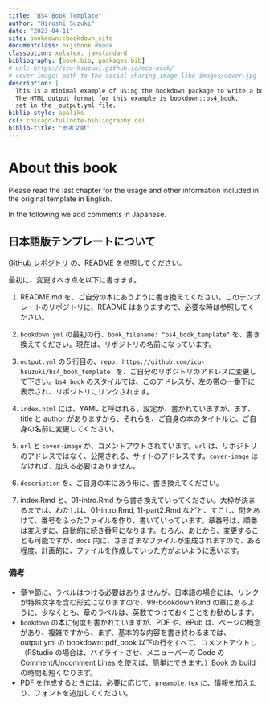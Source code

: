 ```yaml
--- 
title: "BS4 Book Template"
author: "Hiroshi Suzuki"
date: "2023-04-11"
site: bookdown::bookdown_site
documentclass: bxjsbook #book
classoption: xelatex, ja=standard
bibliography: [book.bib, packages.bib]
# url: https://icu-hsuzuki.github.io/eco-book/
# cover-image: path to the social sharing image like images/cover.jpg
description: |
  This is a minimal example of using the bookdown package to write a book.
  The HTML output format for this example is bookdown::bs4_book,
  set in the _output.yml file.
biblio-style: apalike
csl: chicago-fullnote-bibliography.csl
biblio-title: "参考文献"
---
```


# About this book

Please read the last chapter for the usage and other information included in the original template in English. 

In the following we add comments in Japanese.

## 日本語版テンプレートについて

[GitHub レポジトリ](https://github.com/icu-hsuzuki/bs4_book_template) の、README を参照してください。

最初に、変更すべき点を以下に書きます。

1. README.md を、ご自分の本にあうように書き換えてください。このテンプレートのリポジトリに、README はありますので、必要な時は参照してください。

2. `bookdown.yml` の最初の行、`book_filename: "bs4_book_template"` を、書き換えてください。現在は、リポジトリの名前になっています。

3. `output.yml` の５行目の、`repo: https://github.com/icu-hsuzuki/bs4_book_template
` を、ご自分のリポジトリのアドレスに変更して下さい。`bs4_book` のスタイルでは、このアドレスが、左の帯の一番下に表示され、リポジトリにリンクされます。

4. `index.html` には、YAML と呼ばれる、設定が、書かれていますが、まず、title と author がありますから、それらを、ご自身の本のタイトルと、ご自身の名前に変更してください。

5. `url` と `cover-image` が、コメントアウトされています。`url` は、リポジトリのアドレスではなく、公開される、サイトのアドレスです。`cover-image` はなければ、加える必要はありません。

6. `description` を、ご自身の本にあう形に、書き換えてください。

7. index.Rmd と、01-intro.Rmd から書き換えていってください。大枠が決まるまでは、わたしは、01-intro.Rmd, 11-part2.Rmd などと、すこし、間をあけて、番号をふったファイルを作り、書いていっています。章番号は、順番は変えずに、自動的に続き番号になります。むろん、あとから、変更することも可能ですが、`docs` 内に、さまざまなファイルが生成されますので、ある程度、計画的に、ファイルを作成していった方がよいように思います。

### 備考

* 章や節に、ラベルはつける必要はありませんが、日本語の場合には、リンクが特殊文字を含む形式になりますので、99-bookdown.Rmd の章にあるように、少なくとも、章のラベルは、英数でつけておくことをお勧めします。
* `bookdown` の本に何度も書かれていますが、PDF や、ePub は、ページの概念があり、複雑ですから、まず、基本的な内容を書き終わるまでは、output.yml の bookdown::pdf_book 以下の行をすべて、コメントアウトし（RStudio の場合は、ハイライトさせ、メニューバーの Code の Comment/Uncomment Lines を使えば、簡単にできます。）Book の build の時間も短くなります。
* PDF を作成するときには、必要に応じて、`preamble.tex` に、情報を加えたり、フォントを追加してください。

